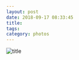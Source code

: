 ```yaml
---
layout: post
date: 2018-09-17 08:33:45
title: 
tags:
category: photos
---
```


![title](/assets/photoblog/IMG_1763-1.jpg)